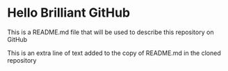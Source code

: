# Hello Brilliant GitHub

This is a README.md file that will be used to describe this
repository on GitHub

This is an extra line of text added to the copy of README.md in the cloned repository
